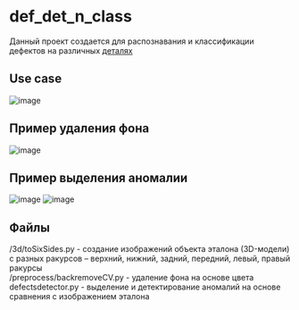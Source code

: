 # def_det_n_class
Данный проект создается для распознавания и классификации дефектов на различных [деталях](https://drive.google.com/drive/folders/1pdHhjAuZXqzPTgiYeGQCL0cEMqkWQ2TN?usp=sharing)

## Use case
![image](https://github.com/user-attachments/assets/471b8813-e1eb-4570-af9c-207a7778b27f)

## Пример удаления фона
![image](https://github.com/user-attachments/assets/a2c58498-e165-4452-b19f-d3a1c5a0da8a)


## Пример выделения аномалии
![image](https://github.com/user-attachments/assets/67ab6c30-e64c-4e8c-9f40-de3114a10603) ![image](https://github.com/user-attachments/assets/0273fc47-8d7b-4f19-9442-d1a692d044f3)




## Файлы
/3d/toSixSides.py - создание изображений объекта эталона (3D-модели) с разных ракурсов – верхний, нижний, задний, передний, левый, правый ракурсы  
/preprocess/backremoveCV.py - удаление фона на основе цвета  
defectsdetector.py - выделение и детектирование аномалий на основе сравнения с изображением эталона  


